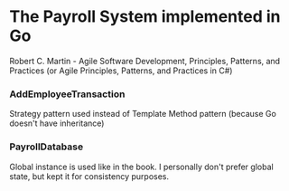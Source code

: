 # The Payroll System implemented in Go    
Robert C. Martin - Agile Software Development, Principles, Patterns, and Practices (or Agile Principles, Patterns, and Practices in C#) 



### AddEmployeeTransaction  
Strategy pattern used instead of Template Method pattern (because Go doesn't have inheritance)

### PayrollDatabase
Global instance is used like in the book. I personally don't prefer global state, but kept it for consistency purposes.